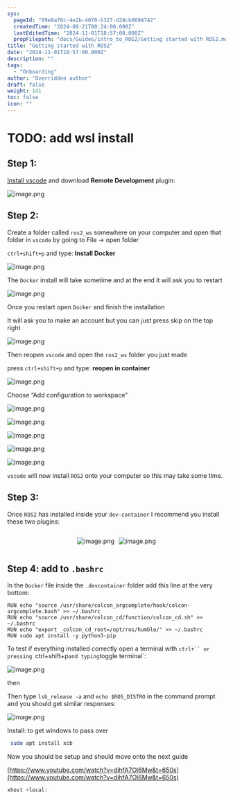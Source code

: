 ```yaml
---
sys:
  pageId: "89e0a78c-4e2b-4070-b327-d28cb0694742"
  createdTime: "2024-08-21T00:24:00.000Z"
  lastEditedTime: "2024-11-01T18:57:00.000Z"
  propFilepath: "docs/Guides/intro_to_ROS2/Getting started with ROS2.md"
title: "Getting started with ROS2"
date: "2024-11-01T18:57:00.000Z"
description: ""
tags:
  - "Onboarding"
author: "Overridden author"
draft: false
weight: 141
toc: false
icon: ""
---
```


# TODO: add wsl install

## Step 1:

[Install vscode](https://code.visualstudio.com/download) and download **Remote Development** plugin:

![image.png](https://prod-files-secure.s3.us-west-2.amazonaws.com/d518164a-d88e-44d1-a4ee-3adb3bd8bce0/efb52993-1881-4a40-b95e-6f020334f022/image.png?X-Amz-Algorithm=AWS4-HMAC-SHA256&X-Amz-Content-Sha256=UNSIGNED-PAYLOAD&X-Amz-Credential=ASIAZI2LB466WYDP2Y7N%2F20250428%2Fus-west-2%2Fs3%2Faws4_request&X-Amz-Date=20250428T140949Z&X-Amz-Expires=3600&X-Amz-Security-Token=IQoJb3JpZ2luX2VjEN7%2F%2F%2F%2F%2F%2F%2F%2F%2F%2FwEaCXVzLXdlc3QtMiJHMEUCIQC2yBQ1uC05rlfEqMmP5IG8DbbczgfQbphODTmtedOSLgIgEhYeA10vX0CYPiZFIRI6CTzRImj1gzVEV1VRA4WK8L4q%2FwMIdxAAGgw2Mzc0MjMxODM4MDUiDFQaMfgVeT%2BM%2FfYiYyrcA5YOhJqCbv3cE9bnYEpc%2BsfiM8OLL9JinFXv0hwZ%2BxkN0CTT1npPJiWOcDgV6bBmseb6DhJBWJh4NzwoNelcIJkmNbuQ2CcgTM57f8U0SGrkxNCc3CzUoaoIEkGinstyR6xs%2FRfb4YTiJxrEIUo3D4ILUucVBRbDsj%2Bm8sJjmB1DtlDMhQbde0Ex9lAcjAlFsFyA6OhURpOO6zTgJrHE%2BgiCpCNI6vBEfqanv60TUKpJF9lHvdcH2oFmSlgVZzy9daLNdvwpgUl6BEgqBaQsUI8kpIYwyBlt%2BkNbV5ztdkBKk1%2B15exUyyIlpa3tXh64LL9oBvAWM8My5np1WeRr5k3M6ruGG0zn6%2Bx2LwW4oxS4exOkhBp8Jivb0yfPrglzi9bPPa71%2B8ABoy9Di%2FoZbnrQyqRRfh%2FQpezfoOaY%2FzO6T58A%2BTeW19nNiA87pL1obauuo%2BUs0GD%2BTgAM6J43TkMazUr8Qwihmb5Y83cUQOFMvgSl%2F9OtJUV7Q7kHbpLCoMu52ltuQjHnB7Ln6MBt4XlzOvlwFxqb1%2FzeUN%2Bce7o44qrgIs4u2j3Vj9tAYix4igQlAKySPSvUlYle8p1mczy9iAj3X7zLBf68clGNLOmmYpbGzx4yWEbvZFQ9MPODvsAGOqUBQyndYAi2HnxL9wAIUQ5T%2B0LBWQnWZZEfTfJCDv9M3q06gsABOx%2FyjcpZchgPHp5SWaxZBXEmAgfo0sZaftTM8DPiJwRBN5ls8%2Be0%2BgMRtfVOL%2FjGyx0k%2BPEOBseZxEPzGWA34yXdhuEnvEzryFvuxFe0%2FsYljgVJbj5bEJ7AVWiIYvrOwiOdxBOvvXWmvNwB0Ko40se9FXWPRQ0U%2FreBrrBogSai&X-Amz-Signature=d1b456d281f9a1aca8beea14bc513a3e2644de6b3063cdfc4f5d568afb69127f&X-Amz-SignedHeaders=host&x-id=GetObject)

## Step 2:

Create a folder called `ros2_ws` somewhere on your computer and open that folder in `vscode` by going to File → open folder 

`ctrl+shift+p` and type: **Install Docker**

![image.png](https://prod-files-secure.s3.us-west-2.amazonaws.com/d518164a-d88e-44d1-a4ee-3adb3bd8bce0/2269dc0e-1cd5-47ff-bceb-c04ad9b2eab0/image.png?X-Amz-Algorithm=AWS4-HMAC-SHA256&X-Amz-Content-Sha256=UNSIGNED-PAYLOAD&X-Amz-Credential=ASIAZI2LB466WYDP2Y7N%2F20250428%2Fus-west-2%2Fs3%2Faws4_request&X-Amz-Date=20250428T140949Z&X-Amz-Expires=3600&X-Amz-Security-Token=IQoJb3JpZ2luX2VjEN7%2F%2F%2F%2F%2F%2F%2F%2F%2F%2FwEaCXVzLXdlc3QtMiJHMEUCIQC2yBQ1uC05rlfEqMmP5IG8DbbczgfQbphODTmtedOSLgIgEhYeA10vX0CYPiZFIRI6CTzRImj1gzVEV1VRA4WK8L4q%2FwMIdxAAGgw2Mzc0MjMxODM4MDUiDFQaMfgVeT%2BM%2FfYiYyrcA5YOhJqCbv3cE9bnYEpc%2BsfiM8OLL9JinFXv0hwZ%2BxkN0CTT1npPJiWOcDgV6bBmseb6DhJBWJh4NzwoNelcIJkmNbuQ2CcgTM57f8U0SGrkxNCc3CzUoaoIEkGinstyR6xs%2FRfb4YTiJxrEIUo3D4ILUucVBRbDsj%2Bm8sJjmB1DtlDMhQbde0Ex9lAcjAlFsFyA6OhURpOO6zTgJrHE%2BgiCpCNI6vBEfqanv60TUKpJF9lHvdcH2oFmSlgVZzy9daLNdvwpgUl6BEgqBaQsUI8kpIYwyBlt%2BkNbV5ztdkBKk1%2B15exUyyIlpa3tXh64LL9oBvAWM8My5np1WeRr5k3M6ruGG0zn6%2Bx2LwW4oxS4exOkhBp8Jivb0yfPrglzi9bPPa71%2B8ABoy9Di%2FoZbnrQyqRRfh%2FQpezfoOaY%2FzO6T58A%2BTeW19nNiA87pL1obauuo%2BUs0GD%2BTgAM6J43TkMazUr8Qwihmb5Y83cUQOFMvgSl%2F9OtJUV7Q7kHbpLCoMu52ltuQjHnB7Ln6MBt4XlzOvlwFxqb1%2FzeUN%2Bce7o44qrgIs4u2j3Vj9tAYix4igQlAKySPSvUlYle8p1mczy9iAj3X7zLBf68clGNLOmmYpbGzx4yWEbvZFQ9MPODvsAGOqUBQyndYAi2HnxL9wAIUQ5T%2B0LBWQnWZZEfTfJCDv9M3q06gsABOx%2FyjcpZchgPHp5SWaxZBXEmAgfo0sZaftTM8DPiJwRBN5ls8%2Be0%2BgMRtfVOL%2FjGyx0k%2BPEOBseZxEPzGWA34yXdhuEnvEzryFvuxFe0%2FsYljgVJbj5bEJ7AVWiIYvrOwiOdxBOvvXWmvNwB0Ko40se9FXWPRQ0U%2FreBrrBogSai&X-Amz-Signature=a56ac68f5309b4dab40bf6a4a9b1b2e0dc3b218cd99074d468abc5afe79d6e5b&X-Amz-SignedHeaders=host&x-id=GetObject)

The `Docker` install will take sometime and at the end it will ask you to restart

![image.png](https://prod-files-secure.s3.us-west-2.amazonaws.com/d518164a-d88e-44d1-a4ee-3adb3bd8bce0/ed233f78-be33-4b1f-b89c-9c346c0e961e/image.png?X-Amz-Algorithm=AWS4-HMAC-SHA256&X-Amz-Content-Sha256=UNSIGNED-PAYLOAD&X-Amz-Credential=ASIAZI2LB466WYDP2Y7N%2F20250428%2Fus-west-2%2Fs3%2Faws4_request&X-Amz-Date=20250428T140949Z&X-Amz-Expires=3600&X-Amz-Security-Token=IQoJb3JpZ2luX2VjEN7%2F%2F%2F%2F%2F%2F%2F%2F%2F%2FwEaCXVzLXdlc3QtMiJHMEUCIQC2yBQ1uC05rlfEqMmP5IG8DbbczgfQbphODTmtedOSLgIgEhYeA10vX0CYPiZFIRI6CTzRImj1gzVEV1VRA4WK8L4q%2FwMIdxAAGgw2Mzc0MjMxODM4MDUiDFQaMfgVeT%2BM%2FfYiYyrcA5YOhJqCbv3cE9bnYEpc%2BsfiM8OLL9JinFXv0hwZ%2BxkN0CTT1npPJiWOcDgV6bBmseb6DhJBWJh4NzwoNelcIJkmNbuQ2CcgTM57f8U0SGrkxNCc3CzUoaoIEkGinstyR6xs%2FRfb4YTiJxrEIUo3D4ILUucVBRbDsj%2Bm8sJjmB1DtlDMhQbde0Ex9lAcjAlFsFyA6OhURpOO6zTgJrHE%2BgiCpCNI6vBEfqanv60TUKpJF9lHvdcH2oFmSlgVZzy9daLNdvwpgUl6BEgqBaQsUI8kpIYwyBlt%2BkNbV5ztdkBKk1%2B15exUyyIlpa3tXh64LL9oBvAWM8My5np1WeRr5k3M6ruGG0zn6%2Bx2LwW4oxS4exOkhBp8Jivb0yfPrglzi9bPPa71%2B8ABoy9Di%2FoZbnrQyqRRfh%2FQpezfoOaY%2FzO6T58A%2BTeW19nNiA87pL1obauuo%2BUs0GD%2BTgAM6J43TkMazUr8Qwihmb5Y83cUQOFMvgSl%2F9OtJUV7Q7kHbpLCoMu52ltuQjHnB7Ln6MBt4XlzOvlwFxqb1%2FzeUN%2Bce7o44qrgIs4u2j3Vj9tAYix4igQlAKySPSvUlYle8p1mczy9iAj3X7zLBf68clGNLOmmYpbGzx4yWEbvZFQ9MPODvsAGOqUBQyndYAi2HnxL9wAIUQ5T%2B0LBWQnWZZEfTfJCDv9M3q06gsABOx%2FyjcpZchgPHp5SWaxZBXEmAgfo0sZaftTM8DPiJwRBN5ls8%2Be0%2BgMRtfVOL%2FjGyx0k%2BPEOBseZxEPzGWA34yXdhuEnvEzryFvuxFe0%2FsYljgVJbj5bEJ7AVWiIYvrOwiOdxBOvvXWmvNwB0Ko40se9FXWPRQ0U%2FreBrrBogSai&X-Amz-Signature=0f78c0374c3484122ac5c04d2cf0f9143c791c86a45c7ea1c98a4954d0420cba&X-Amz-SignedHeaders=host&x-id=GetObject)

Once you restart open `Docker` and finish the installation

It will ask you to make an account but you can just press skip on the top right

![image.png](https://prod-files-secure.s3.us-west-2.amazonaws.com/d518164a-d88e-44d1-a4ee-3adb3bd8bce0/21010ad9-1659-4fd9-9f59-9932a09b2a3d/image.png?X-Amz-Algorithm=AWS4-HMAC-SHA256&X-Amz-Content-Sha256=UNSIGNED-PAYLOAD&X-Amz-Credential=ASIAZI2LB466WYDP2Y7N%2F20250428%2Fus-west-2%2Fs3%2Faws4_request&X-Amz-Date=20250428T140949Z&X-Amz-Expires=3600&X-Amz-Security-Token=IQoJb3JpZ2luX2VjEN7%2F%2F%2F%2F%2F%2F%2F%2F%2F%2FwEaCXVzLXdlc3QtMiJHMEUCIQC2yBQ1uC05rlfEqMmP5IG8DbbczgfQbphODTmtedOSLgIgEhYeA10vX0CYPiZFIRI6CTzRImj1gzVEV1VRA4WK8L4q%2FwMIdxAAGgw2Mzc0MjMxODM4MDUiDFQaMfgVeT%2BM%2FfYiYyrcA5YOhJqCbv3cE9bnYEpc%2BsfiM8OLL9JinFXv0hwZ%2BxkN0CTT1npPJiWOcDgV6bBmseb6DhJBWJh4NzwoNelcIJkmNbuQ2CcgTM57f8U0SGrkxNCc3CzUoaoIEkGinstyR6xs%2FRfb4YTiJxrEIUo3D4ILUucVBRbDsj%2Bm8sJjmB1DtlDMhQbde0Ex9lAcjAlFsFyA6OhURpOO6zTgJrHE%2BgiCpCNI6vBEfqanv60TUKpJF9lHvdcH2oFmSlgVZzy9daLNdvwpgUl6BEgqBaQsUI8kpIYwyBlt%2BkNbV5ztdkBKk1%2B15exUyyIlpa3tXh64LL9oBvAWM8My5np1WeRr5k3M6ruGG0zn6%2Bx2LwW4oxS4exOkhBp8Jivb0yfPrglzi9bPPa71%2B8ABoy9Di%2FoZbnrQyqRRfh%2FQpezfoOaY%2FzO6T58A%2BTeW19nNiA87pL1obauuo%2BUs0GD%2BTgAM6J43TkMazUr8Qwihmb5Y83cUQOFMvgSl%2F9OtJUV7Q7kHbpLCoMu52ltuQjHnB7Ln6MBt4XlzOvlwFxqb1%2FzeUN%2Bce7o44qrgIs4u2j3Vj9tAYix4igQlAKySPSvUlYle8p1mczy9iAj3X7zLBf68clGNLOmmYpbGzx4yWEbvZFQ9MPODvsAGOqUBQyndYAi2HnxL9wAIUQ5T%2B0LBWQnWZZEfTfJCDv9M3q06gsABOx%2FyjcpZchgPHp5SWaxZBXEmAgfo0sZaftTM8DPiJwRBN5ls8%2Be0%2BgMRtfVOL%2FjGyx0k%2BPEOBseZxEPzGWA34yXdhuEnvEzryFvuxFe0%2FsYljgVJbj5bEJ7AVWiIYvrOwiOdxBOvvXWmvNwB0Ko40se9FXWPRQ0U%2FreBrrBogSai&X-Amz-Signature=869a36f24e30dd09fe244c048e23d18cc2cc97678fdf6bf72dfaaed0457b002b&X-Amz-SignedHeaders=host&x-id=GetObject)

Then reopen `vscode` and open the `ros2_ws` folder you just made

press `ctrl+shift+p` and type: **reopen in container**

![image.png](https://prod-files-secure.s3.us-west-2.amazonaws.com/d518164a-d88e-44d1-a4ee-3adb3bd8bce0/4e93b8c2-41ad-488c-8095-c74205196118/image.png?X-Amz-Algorithm=AWS4-HMAC-SHA256&X-Amz-Content-Sha256=UNSIGNED-PAYLOAD&X-Amz-Credential=ASIAZI2LB466WYDP2Y7N%2F20250428%2Fus-west-2%2Fs3%2Faws4_request&X-Amz-Date=20250428T140949Z&X-Amz-Expires=3600&X-Amz-Security-Token=IQoJb3JpZ2luX2VjEN7%2F%2F%2F%2F%2F%2F%2F%2F%2F%2FwEaCXVzLXdlc3QtMiJHMEUCIQC2yBQ1uC05rlfEqMmP5IG8DbbczgfQbphODTmtedOSLgIgEhYeA10vX0CYPiZFIRI6CTzRImj1gzVEV1VRA4WK8L4q%2FwMIdxAAGgw2Mzc0MjMxODM4MDUiDFQaMfgVeT%2BM%2FfYiYyrcA5YOhJqCbv3cE9bnYEpc%2BsfiM8OLL9JinFXv0hwZ%2BxkN0CTT1npPJiWOcDgV6bBmseb6DhJBWJh4NzwoNelcIJkmNbuQ2CcgTM57f8U0SGrkxNCc3CzUoaoIEkGinstyR6xs%2FRfb4YTiJxrEIUo3D4ILUucVBRbDsj%2Bm8sJjmB1DtlDMhQbde0Ex9lAcjAlFsFyA6OhURpOO6zTgJrHE%2BgiCpCNI6vBEfqanv60TUKpJF9lHvdcH2oFmSlgVZzy9daLNdvwpgUl6BEgqBaQsUI8kpIYwyBlt%2BkNbV5ztdkBKk1%2B15exUyyIlpa3tXh64LL9oBvAWM8My5np1WeRr5k3M6ruGG0zn6%2Bx2LwW4oxS4exOkhBp8Jivb0yfPrglzi9bPPa71%2B8ABoy9Di%2FoZbnrQyqRRfh%2FQpezfoOaY%2FzO6T58A%2BTeW19nNiA87pL1obauuo%2BUs0GD%2BTgAM6J43TkMazUr8Qwihmb5Y83cUQOFMvgSl%2F9OtJUV7Q7kHbpLCoMu52ltuQjHnB7Ln6MBt4XlzOvlwFxqb1%2FzeUN%2Bce7o44qrgIs4u2j3Vj9tAYix4igQlAKySPSvUlYle8p1mczy9iAj3X7zLBf68clGNLOmmYpbGzx4yWEbvZFQ9MPODvsAGOqUBQyndYAi2HnxL9wAIUQ5T%2B0LBWQnWZZEfTfJCDv9M3q06gsABOx%2FyjcpZchgPHp5SWaxZBXEmAgfo0sZaftTM8DPiJwRBN5ls8%2Be0%2BgMRtfVOL%2FjGyx0k%2BPEOBseZxEPzGWA34yXdhuEnvEzryFvuxFe0%2FsYljgVJbj5bEJ7AVWiIYvrOwiOdxBOvvXWmvNwB0Ko40se9FXWPRQ0U%2FreBrrBogSai&X-Amz-Signature=e249c97827bcc22a0719625262d61d325ef3372e479d79b6e3e7de4a129ae2e0&X-Amz-SignedHeaders=host&x-id=GetObject)

Choose “Add configuration to workspace”

![image.png](https://prod-files-secure.s3.us-west-2.amazonaws.com/d518164a-d88e-44d1-a4ee-3adb3bd8bce0/9560b282-5060-4989-ba37-97e7b2c22476/image.png?X-Amz-Algorithm=AWS4-HMAC-SHA256&X-Amz-Content-Sha256=UNSIGNED-PAYLOAD&X-Amz-Credential=ASIAZI2LB466WYDP2Y7N%2F20250428%2Fus-west-2%2Fs3%2Faws4_request&X-Amz-Date=20250428T140949Z&X-Amz-Expires=3600&X-Amz-Security-Token=IQoJb3JpZ2luX2VjEN7%2F%2F%2F%2F%2F%2F%2F%2F%2F%2FwEaCXVzLXdlc3QtMiJHMEUCIQC2yBQ1uC05rlfEqMmP5IG8DbbczgfQbphODTmtedOSLgIgEhYeA10vX0CYPiZFIRI6CTzRImj1gzVEV1VRA4WK8L4q%2FwMIdxAAGgw2Mzc0MjMxODM4MDUiDFQaMfgVeT%2BM%2FfYiYyrcA5YOhJqCbv3cE9bnYEpc%2BsfiM8OLL9JinFXv0hwZ%2BxkN0CTT1npPJiWOcDgV6bBmseb6DhJBWJh4NzwoNelcIJkmNbuQ2CcgTM57f8U0SGrkxNCc3CzUoaoIEkGinstyR6xs%2FRfb4YTiJxrEIUo3D4ILUucVBRbDsj%2Bm8sJjmB1DtlDMhQbde0Ex9lAcjAlFsFyA6OhURpOO6zTgJrHE%2BgiCpCNI6vBEfqanv60TUKpJF9lHvdcH2oFmSlgVZzy9daLNdvwpgUl6BEgqBaQsUI8kpIYwyBlt%2BkNbV5ztdkBKk1%2B15exUyyIlpa3tXh64LL9oBvAWM8My5np1WeRr5k3M6ruGG0zn6%2Bx2LwW4oxS4exOkhBp8Jivb0yfPrglzi9bPPa71%2B8ABoy9Di%2FoZbnrQyqRRfh%2FQpezfoOaY%2FzO6T58A%2BTeW19nNiA87pL1obauuo%2BUs0GD%2BTgAM6J43TkMazUr8Qwihmb5Y83cUQOFMvgSl%2F9OtJUV7Q7kHbpLCoMu52ltuQjHnB7Ln6MBt4XlzOvlwFxqb1%2FzeUN%2Bce7o44qrgIs4u2j3Vj9tAYix4igQlAKySPSvUlYle8p1mczy9iAj3X7zLBf68clGNLOmmYpbGzx4yWEbvZFQ9MPODvsAGOqUBQyndYAi2HnxL9wAIUQ5T%2B0LBWQnWZZEfTfJCDv9M3q06gsABOx%2FyjcpZchgPHp5SWaxZBXEmAgfo0sZaftTM8DPiJwRBN5ls8%2Be0%2BgMRtfVOL%2FjGyx0k%2BPEOBseZxEPzGWA34yXdhuEnvEzryFvuxFe0%2FsYljgVJbj5bEJ7AVWiIYvrOwiOdxBOvvXWmvNwB0Ko40se9FXWPRQ0U%2FreBrrBogSai&X-Amz-Signature=2edc8f20346ca6a9781a6da8255a61285086c5cc19651d5ca60650e8f7f036fb&X-Amz-SignedHeaders=host&x-id=GetObject)

![image.png](https://prod-files-secure.s3.us-west-2.amazonaws.com/d518164a-d88e-44d1-a4ee-3adb3bd8bce0/2ee63f81-886b-48e8-a553-dc6e5eac99e4/image.png?X-Amz-Algorithm=AWS4-HMAC-SHA256&X-Amz-Content-Sha256=UNSIGNED-PAYLOAD&X-Amz-Credential=ASIAZI2LB466WYDP2Y7N%2F20250428%2Fus-west-2%2Fs3%2Faws4_request&X-Amz-Date=20250428T140949Z&X-Amz-Expires=3600&X-Amz-Security-Token=IQoJb3JpZ2luX2VjEN7%2F%2F%2F%2F%2F%2F%2F%2F%2F%2FwEaCXVzLXdlc3QtMiJHMEUCIQC2yBQ1uC05rlfEqMmP5IG8DbbczgfQbphODTmtedOSLgIgEhYeA10vX0CYPiZFIRI6CTzRImj1gzVEV1VRA4WK8L4q%2FwMIdxAAGgw2Mzc0MjMxODM4MDUiDFQaMfgVeT%2BM%2FfYiYyrcA5YOhJqCbv3cE9bnYEpc%2BsfiM8OLL9JinFXv0hwZ%2BxkN0CTT1npPJiWOcDgV6bBmseb6DhJBWJh4NzwoNelcIJkmNbuQ2CcgTM57f8U0SGrkxNCc3CzUoaoIEkGinstyR6xs%2FRfb4YTiJxrEIUo3D4ILUucVBRbDsj%2Bm8sJjmB1DtlDMhQbde0Ex9lAcjAlFsFyA6OhURpOO6zTgJrHE%2BgiCpCNI6vBEfqanv60TUKpJF9lHvdcH2oFmSlgVZzy9daLNdvwpgUl6BEgqBaQsUI8kpIYwyBlt%2BkNbV5ztdkBKk1%2B15exUyyIlpa3tXh64LL9oBvAWM8My5np1WeRr5k3M6ruGG0zn6%2Bx2LwW4oxS4exOkhBp8Jivb0yfPrglzi9bPPa71%2B8ABoy9Di%2FoZbnrQyqRRfh%2FQpezfoOaY%2FzO6T58A%2BTeW19nNiA87pL1obauuo%2BUs0GD%2BTgAM6J43TkMazUr8Qwihmb5Y83cUQOFMvgSl%2F9OtJUV7Q7kHbpLCoMu52ltuQjHnB7Ln6MBt4XlzOvlwFxqb1%2FzeUN%2Bce7o44qrgIs4u2j3Vj9tAYix4igQlAKySPSvUlYle8p1mczy9iAj3X7zLBf68clGNLOmmYpbGzx4yWEbvZFQ9MPODvsAGOqUBQyndYAi2HnxL9wAIUQ5T%2B0LBWQnWZZEfTfJCDv9M3q06gsABOx%2FyjcpZchgPHp5SWaxZBXEmAgfo0sZaftTM8DPiJwRBN5ls8%2Be0%2BgMRtfVOL%2FjGyx0k%2BPEOBseZxEPzGWA34yXdhuEnvEzryFvuxFe0%2FsYljgVJbj5bEJ7AVWiIYvrOwiOdxBOvvXWmvNwB0Ko40se9FXWPRQ0U%2FreBrrBogSai&X-Amz-Signature=79f2791b94054fffc792e315e6e856422fc59d3604b3785b098b6fb35620b827&X-Amz-SignedHeaders=host&x-id=GetObject)

![image.png](https://prod-files-secure.s3.us-west-2.amazonaws.com/d518164a-d88e-44d1-a4ee-3adb3bd8bce0/ae1580b2-b048-407e-aed9-b584224a7a04/image.png?X-Amz-Algorithm=AWS4-HMAC-SHA256&X-Amz-Content-Sha256=UNSIGNED-PAYLOAD&X-Amz-Credential=ASIAZI2LB466WYDP2Y7N%2F20250428%2Fus-west-2%2Fs3%2Faws4_request&X-Amz-Date=20250428T140949Z&X-Amz-Expires=3600&X-Amz-Security-Token=IQoJb3JpZ2luX2VjEN7%2F%2F%2F%2F%2F%2F%2F%2F%2F%2FwEaCXVzLXdlc3QtMiJHMEUCIQC2yBQ1uC05rlfEqMmP5IG8DbbczgfQbphODTmtedOSLgIgEhYeA10vX0CYPiZFIRI6CTzRImj1gzVEV1VRA4WK8L4q%2FwMIdxAAGgw2Mzc0MjMxODM4MDUiDFQaMfgVeT%2BM%2FfYiYyrcA5YOhJqCbv3cE9bnYEpc%2BsfiM8OLL9JinFXv0hwZ%2BxkN0CTT1npPJiWOcDgV6bBmseb6DhJBWJh4NzwoNelcIJkmNbuQ2CcgTM57f8U0SGrkxNCc3CzUoaoIEkGinstyR6xs%2FRfb4YTiJxrEIUo3D4ILUucVBRbDsj%2Bm8sJjmB1DtlDMhQbde0Ex9lAcjAlFsFyA6OhURpOO6zTgJrHE%2BgiCpCNI6vBEfqanv60TUKpJF9lHvdcH2oFmSlgVZzy9daLNdvwpgUl6BEgqBaQsUI8kpIYwyBlt%2BkNbV5ztdkBKk1%2B15exUyyIlpa3tXh64LL9oBvAWM8My5np1WeRr5k3M6ruGG0zn6%2Bx2LwW4oxS4exOkhBp8Jivb0yfPrglzi9bPPa71%2B8ABoy9Di%2FoZbnrQyqRRfh%2FQpezfoOaY%2FzO6T58A%2BTeW19nNiA87pL1obauuo%2BUs0GD%2BTgAM6J43TkMazUr8Qwihmb5Y83cUQOFMvgSl%2F9OtJUV7Q7kHbpLCoMu52ltuQjHnB7Ln6MBt4XlzOvlwFxqb1%2FzeUN%2Bce7o44qrgIs4u2j3Vj9tAYix4igQlAKySPSvUlYle8p1mczy9iAj3X7zLBf68clGNLOmmYpbGzx4yWEbvZFQ9MPODvsAGOqUBQyndYAi2HnxL9wAIUQ5T%2B0LBWQnWZZEfTfJCDv9M3q06gsABOx%2FyjcpZchgPHp5SWaxZBXEmAgfo0sZaftTM8DPiJwRBN5ls8%2Be0%2BgMRtfVOL%2FjGyx0k%2BPEOBseZxEPzGWA34yXdhuEnvEzryFvuxFe0%2FsYljgVJbj5bEJ7AVWiIYvrOwiOdxBOvvXWmvNwB0Ko40se9FXWPRQ0U%2FreBrrBogSai&X-Amz-Signature=9be1be63c5b51951deb5de188f7d36dde9918a9fee658160810bf28f5b90d35c&X-Amz-SignedHeaders=host&x-id=GetObject)

![image.png](https://prod-files-secure.s3.us-west-2.amazonaws.com/d518164a-d88e-44d1-a4ee-3adb3bd8bce0/53255b28-f75e-430f-b9e3-c0ac8577e42b/image.png?X-Amz-Algorithm=AWS4-HMAC-SHA256&X-Amz-Content-Sha256=UNSIGNED-PAYLOAD&X-Amz-Credential=ASIAZI2LB466WYDP2Y7N%2F20250428%2Fus-west-2%2Fs3%2Faws4_request&X-Amz-Date=20250428T140949Z&X-Amz-Expires=3600&X-Amz-Security-Token=IQoJb3JpZ2luX2VjEN7%2F%2F%2F%2F%2F%2F%2F%2F%2F%2FwEaCXVzLXdlc3QtMiJHMEUCIQC2yBQ1uC05rlfEqMmP5IG8DbbczgfQbphODTmtedOSLgIgEhYeA10vX0CYPiZFIRI6CTzRImj1gzVEV1VRA4WK8L4q%2FwMIdxAAGgw2Mzc0MjMxODM4MDUiDFQaMfgVeT%2BM%2FfYiYyrcA5YOhJqCbv3cE9bnYEpc%2BsfiM8OLL9JinFXv0hwZ%2BxkN0CTT1npPJiWOcDgV6bBmseb6DhJBWJh4NzwoNelcIJkmNbuQ2CcgTM57f8U0SGrkxNCc3CzUoaoIEkGinstyR6xs%2FRfb4YTiJxrEIUo3D4ILUucVBRbDsj%2Bm8sJjmB1DtlDMhQbde0Ex9lAcjAlFsFyA6OhURpOO6zTgJrHE%2BgiCpCNI6vBEfqanv60TUKpJF9lHvdcH2oFmSlgVZzy9daLNdvwpgUl6BEgqBaQsUI8kpIYwyBlt%2BkNbV5ztdkBKk1%2B15exUyyIlpa3tXh64LL9oBvAWM8My5np1WeRr5k3M6ruGG0zn6%2Bx2LwW4oxS4exOkhBp8Jivb0yfPrglzi9bPPa71%2B8ABoy9Di%2FoZbnrQyqRRfh%2FQpezfoOaY%2FzO6T58A%2BTeW19nNiA87pL1obauuo%2BUs0GD%2BTgAM6J43TkMazUr8Qwihmb5Y83cUQOFMvgSl%2F9OtJUV7Q7kHbpLCoMu52ltuQjHnB7Ln6MBt4XlzOvlwFxqb1%2FzeUN%2Bce7o44qrgIs4u2j3Vj9tAYix4igQlAKySPSvUlYle8p1mczy9iAj3X7zLBf68clGNLOmmYpbGzx4yWEbvZFQ9MPODvsAGOqUBQyndYAi2HnxL9wAIUQ5T%2B0LBWQnWZZEfTfJCDv9M3q06gsABOx%2FyjcpZchgPHp5SWaxZBXEmAgfo0sZaftTM8DPiJwRBN5ls8%2Be0%2BgMRtfVOL%2FjGyx0k%2BPEOBseZxEPzGWA34yXdhuEnvEzryFvuxFe0%2FsYljgVJbj5bEJ7AVWiIYvrOwiOdxBOvvXWmvNwB0Ko40se9FXWPRQ0U%2FreBrrBogSai&X-Amz-Signature=e462e603ae0e40f345d5bca9fe46ee7992abb2e80da32aaa1bca64d6a4322ed1&X-Amz-SignedHeaders=host&x-id=GetObject)

![image.png](https://prod-files-secure.s3.us-west-2.amazonaws.com/d518164a-d88e-44d1-a4ee-3adb3bd8bce0/7c562767-5af9-4ffb-97d1-327bcdf4ee00/image.png?X-Amz-Algorithm=AWS4-HMAC-SHA256&X-Amz-Content-Sha256=UNSIGNED-PAYLOAD&X-Amz-Credential=ASIAZI2LB466WYDP2Y7N%2F20250428%2Fus-west-2%2Fs3%2Faws4_request&X-Amz-Date=20250428T140949Z&X-Amz-Expires=3600&X-Amz-Security-Token=IQoJb3JpZ2luX2VjEN7%2F%2F%2F%2F%2F%2F%2F%2F%2F%2FwEaCXVzLXdlc3QtMiJHMEUCIQC2yBQ1uC05rlfEqMmP5IG8DbbczgfQbphODTmtedOSLgIgEhYeA10vX0CYPiZFIRI6CTzRImj1gzVEV1VRA4WK8L4q%2FwMIdxAAGgw2Mzc0MjMxODM4MDUiDFQaMfgVeT%2BM%2FfYiYyrcA5YOhJqCbv3cE9bnYEpc%2BsfiM8OLL9JinFXv0hwZ%2BxkN0CTT1npPJiWOcDgV6bBmseb6DhJBWJh4NzwoNelcIJkmNbuQ2CcgTM57f8U0SGrkxNCc3CzUoaoIEkGinstyR6xs%2FRfb4YTiJxrEIUo3D4ILUucVBRbDsj%2Bm8sJjmB1DtlDMhQbde0Ex9lAcjAlFsFyA6OhURpOO6zTgJrHE%2BgiCpCNI6vBEfqanv60TUKpJF9lHvdcH2oFmSlgVZzy9daLNdvwpgUl6BEgqBaQsUI8kpIYwyBlt%2BkNbV5ztdkBKk1%2B15exUyyIlpa3tXh64LL9oBvAWM8My5np1WeRr5k3M6ruGG0zn6%2Bx2LwW4oxS4exOkhBp8Jivb0yfPrglzi9bPPa71%2B8ABoy9Di%2FoZbnrQyqRRfh%2FQpezfoOaY%2FzO6T58A%2BTeW19nNiA87pL1obauuo%2BUs0GD%2BTgAM6J43TkMazUr8Qwihmb5Y83cUQOFMvgSl%2F9OtJUV7Q7kHbpLCoMu52ltuQjHnB7Ln6MBt4XlzOvlwFxqb1%2FzeUN%2Bce7o44qrgIs4u2j3Vj9tAYix4igQlAKySPSvUlYle8p1mczy9iAj3X7zLBf68clGNLOmmYpbGzx4yWEbvZFQ9MPODvsAGOqUBQyndYAi2HnxL9wAIUQ5T%2B0LBWQnWZZEfTfJCDv9M3q06gsABOx%2FyjcpZchgPHp5SWaxZBXEmAgfo0sZaftTM8DPiJwRBN5ls8%2Be0%2BgMRtfVOL%2FjGyx0k%2BPEOBseZxEPzGWA34yXdhuEnvEzryFvuxFe0%2FsYljgVJbj5bEJ7AVWiIYvrOwiOdxBOvvXWmvNwB0Ko40se9FXWPRQ0U%2FreBrrBogSai&X-Amz-Signature=673edba7422346f6554f60699f9a5df2d9ad146cbda976e5ea0e8febabbcc6a6&X-Amz-SignedHeaders=host&x-id=GetObject)

`vscode` will now install `ROS2` onto your computer so this may take some time.

## Step 3:

Once `ROS2` has installed inside your `dev-container` I recommend you install these two plugins:

<div style="display: flex;flex-direction: row; column-gap:10px; max-width: 630px;justify-content: center;">
<div>

![image.png](https://prod-files-secure.s3.us-west-2.amazonaws.com/d518164a-d88e-44d1-a4ee-3adb3bd8bce0/3fc3d550-5a54-4ba1-ba6b-faa01cdb7369/image.png?X-Amz-Algorithm=AWS4-HMAC-SHA256&X-Amz-Content-Sha256=UNSIGNED-PAYLOAD&X-Amz-Credential=ASIAZI2LB4665BGRID57%2F20250428%2Fus-west-2%2Fs3%2Faws4_request&X-Amz-Date=20250428T140953Z&X-Amz-Expires=3600&X-Amz-Security-Token=IQoJb3JpZ2luX2VjEN7%2F%2F%2F%2F%2F%2F%2F%2F%2F%2FwEaCXVzLXdlc3QtMiJHMEUCIBD%2FagLcbPt1HKzVY8%2B3F5w2YwmJALED54xMyYWMk4xwAiEAnTvmdYG4KGcJRmHdOxzq%2BsqDlzMdwdMSuciNqvpY06Eq%2FwMIdhAAGgw2Mzc0MjMxODM4MDUiDK1phVxZI%2FKeqrnfyircA%2BXbbpunyWuWonLrLgqCvvsXJRaz9dEBhxk7INy7lcwUDGznixfcP%2FGHh53cnqD5dOFzdZs0Y0RtfmSQxOFzcotL8PYuWzNYtRVJO5KK1%2B4%2FtDM783Z0wYJ4Kg7JdE03IbMwWzVgBCEmXN%2F7E3ewBvaonab0dU6RnQWAavReLZyLmrRkW9I1h1QO%2FU4crVJ6tml2faxZo53CzdL31UEGY4I0X08iX7JcZuPJr00cEm9qfoGPqVUV7KY4iGxGJV%2BNAXcs%2Fj1ANBtNkjdQDIkuk1oBqrQS6WsxQ3YZyQLmCW8tKC1PNP7NIus9ZyjqsXkcgyvJglLjhYG7blO0jE%2Bi7b8QZx3DxGkHXJ9IOmvOBlwMiRD8yeJ0m7VVtfw2ULW8wws%2F1AmtT4y6crNStjpxQCReWQKin1S2ai94frVHmx3BfvKRSa8LHvx8DEHRHF%2F3ussf2iZguKEJGN%2FQ0tOn%2B89QBuPui6HSDR7d1pvADtmBZEHjcrvWenG0hlZEkNL4cqmWy5ZKf%2Boa5llZEq9WQPo6PB1gBhFqybKKC5E56qFLKU%2FQtK6zCr2unLuqb%2BuGpAuwr7F7x2x%2B3C736W91WJX0v0Rx58ChPi8pmJCcwrYYgNA%2FV%2F1IJKrf2ncCMO%2BDvsAGOqUBJnHfTfwaph2vkduDq%2F9V2NNnPlX%2BB0LKSzOVZ%2F5fPvvxGV2%2FoM9mVXWeFLz71x9pmhO%2BWuODF0%2BHg8SH3BMK17sgYCTVlTdQZrSgrb%2BISJzo3as6pguUgECZ8WgLyBNt6pVgglabjtoUgvfIX8emyQ3CMyeaTBpUKy0moYXsf1VhRSB3A%2FHDnVfiQx65IBFsoKvdxf3hsdmIcMFjxJJzoWRlPJOA&X-Amz-Signature=b59a6441f3770ec9e785b5d1868cf37fdf8d7c3bed961e50999183199b4084bd&X-Amz-SignedHeaders=host&x-id=GetObject)

</div>
<div>

![image.png](https://prod-files-secure.s3.us-west-2.amazonaws.com/d518164a-d88e-44d1-a4ee-3adb3bd8bce0/d994cc66-13c2-4093-a5a3-f84cf4601a82/image.png?X-Amz-Algorithm=AWS4-HMAC-SHA256&X-Amz-Content-Sha256=UNSIGNED-PAYLOAD&X-Amz-Credential=ASIAZI2LB4666EB2EVKC%2F20250428%2Fus-west-2%2Fs3%2Faws4_request&X-Amz-Date=20250428T140953Z&X-Amz-Expires=3600&X-Amz-Security-Token=IQoJb3JpZ2luX2VjEN7%2F%2F%2F%2F%2F%2F%2F%2F%2F%2FwEaCXVzLXdlc3QtMiJIMEYCIQCHmJ45xURjQwJO8Ir5n%2Ftsx2RWGHV3wPHes%2FtyVk%2FrvgIhAN7KvU0Mg4AXw6oBCPtXy6UcW%2FyyshYSyIylvy4qFi5%2FKv8DCHYQABoMNjM3NDIzMTgzODA1Igw%2BPddBnM7ntg18Bskq3AM58FKN7cwowBSf4CjNnxAIbhGSjQBBbgmorxO4xtK7Bk7ILD7KlL7ULPholH1D6U7JOouW3%2FGoMnO5mBQFClIBml6%2BEqgvxorhtwmgffDvdEKdypoQLDjqxy8b9deJs3t03t1tb3bdq8nSJBT3Ggt5Z7FFTt3%2FTA0ES29lkFBN7gHkPU6SnMXT82wJ999biLxib7HMp0jIsqNOGWCAjKTawZ0UEsYFdmJg5lJBXjkFSMeR69K2XQg6wgCrmtsjvYCSOfMM0r0Uh%2FYNDndH4whA66xuIHKl%2FvPPrcB4J5v05wQ39qSM1f6FRKT293LpAv25mH1qWxvt2Q%2FD6oPCmF4jcIwNRpGehHh7Am8MPvxVd4xR5k%2FC3acNAxR1AU%2FAhdm9ji3YhgJmLb9KIsBbUt5Atlar%2FmxeiPcMz6JKHmPqoyksiT7ugUR%2BuJQg5CnYeOkX%2BmyI8jSAexkjGIpRokVRyQSmNCMSfzirUZwxUK54fPFwi9n144yhIO%2BCyPAyytRV196rtgXHzTLEkfM4ACpwje5Z7uBEVyHAQNoa039x%2FClOG7HNO8v82uALnnzdjirFodZOeNDmU5lw48qnML31NJNAuqGFcYlzlrpIakszUIHM%2BtaL0W%2FvJboU%2FDDmg77ABjqkAUWJK58fWmBwsRgNAX1iQA8RV0sr764inuCBBO%2B2xaaetqAvykiobLu1l3S5Xe1fTceFPxHInC5dnHUGYpoFscEHg%2FQu2C8%2B7NOfFRk34jDb7VpaPQGhCjUEA9MEPV7nM3cSEUgAOjHT03cf0Taw4g2UvuU0%2FHKMNi1hB6bcAVgK0JkwuRzipfmgRdOlxGbkV5%2FApw53twFG8jxzIMtTUfw4Z53R&X-Amz-Signature=2dfac60c48d7e3bd15e3d7b796305a008df3b908528f06dad0ea88828cbc407a&X-Amz-SignedHeaders=host&x-id=GetObject)

</div>
</div>

## Step 4: add to `.bashrc`

In the `Docker` file inside the `.devcontainer` folder add this line at the very bottom: 

```docker
RUN echo "source /usr/share/colcon_argcomplete/hook/colcon-argcomplete.bash" >> ~/.bashrc
RUN echo "source /usr/share/colcon_cd/function/colcon_cd.sh" >> ~/.bashrc
RUN echo "export _colcon_cd_root=/opt/ros/humble/" >> ~/.bashrc
RUN sudo apt install -y python3-pip 
```

To test if everything installed correctly open a terminal with `ctrl+`` or pressing `ctrl+shift+p` and typing `toggle terminal`:

![image.png](https://prod-files-secure.s3.us-west-2.amazonaws.com/d518164a-d88e-44d1-a4ee-3adb3bd8bce0/6a4943d8-b04e-4c02-9a58-775f3384d1a5/image.png?X-Amz-Algorithm=AWS4-HMAC-SHA256&X-Amz-Content-Sha256=UNSIGNED-PAYLOAD&X-Amz-Credential=ASIAZI2LB466WYDP2Y7N%2F20250428%2Fus-west-2%2Fs3%2Faws4_request&X-Amz-Date=20250428T140949Z&X-Amz-Expires=3600&X-Amz-Security-Token=IQoJb3JpZ2luX2VjEN7%2F%2F%2F%2F%2F%2F%2F%2F%2F%2FwEaCXVzLXdlc3QtMiJHMEUCIQC2yBQ1uC05rlfEqMmP5IG8DbbczgfQbphODTmtedOSLgIgEhYeA10vX0CYPiZFIRI6CTzRImj1gzVEV1VRA4WK8L4q%2FwMIdxAAGgw2Mzc0MjMxODM4MDUiDFQaMfgVeT%2BM%2FfYiYyrcA5YOhJqCbv3cE9bnYEpc%2BsfiM8OLL9JinFXv0hwZ%2BxkN0CTT1npPJiWOcDgV6bBmseb6DhJBWJh4NzwoNelcIJkmNbuQ2CcgTM57f8U0SGrkxNCc3CzUoaoIEkGinstyR6xs%2FRfb4YTiJxrEIUo3D4ILUucVBRbDsj%2Bm8sJjmB1DtlDMhQbde0Ex9lAcjAlFsFyA6OhURpOO6zTgJrHE%2BgiCpCNI6vBEfqanv60TUKpJF9lHvdcH2oFmSlgVZzy9daLNdvwpgUl6BEgqBaQsUI8kpIYwyBlt%2BkNbV5ztdkBKk1%2B15exUyyIlpa3tXh64LL9oBvAWM8My5np1WeRr5k3M6ruGG0zn6%2Bx2LwW4oxS4exOkhBp8Jivb0yfPrglzi9bPPa71%2B8ABoy9Di%2FoZbnrQyqRRfh%2FQpezfoOaY%2FzO6T58A%2BTeW19nNiA87pL1obauuo%2BUs0GD%2BTgAM6J43TkMazUr8Qwihmb5Y83cUQOFMvgSl%2F9OtJUV7Q7kHbpLCoMu52ltuQjHnB7Ln6MBt4XlzOvlwFxqb1%2FzeUN%2Bce7o44qrgIs4u2j3Vj9tAYix4igQlAKySPSvUlYle8p1mczy9iAj3X7zLBf68clGNLOmmYpbGzx4yWEbvZFQ9MPODvsAGOqUBQyndYAi2HnxL9wAIUQ5T%2B0LBWQnWZZEfTfJCDv9M3q06gsABOx%2FyjcpZchgPHp5SWaxZBXEmAgfo0sZaftTM8DPiJwRBN5ls8%2Be0%2BgMRtfVOL%2FjGyx0k%2BPEOBseZxEPzGWA34yXdhuEnvEzryFvuxFe0%2FsYljgVJbj5bEJ7AVWiIYvrOwiOdxBOvvXWmvNwB0Ko40se9FXWPRQ0U%2FreBrrBogSai&X-Amz-Signature=65b7a98d86d04325a0dc279cd326d73bd26caaf41af8497d7e80119deafb056a&X-Amz-SignedHeaders=host&x-id=GetObject)

then 

Then type `lsb_release -a` and `echo $ROS_DISTRO` in the command prompt and you should get similar responses:

![image.png](https://prod-files-secure.s3.us-west-2.amazonaws.com/d518164a-d88e-44d1-a4ee-3adb3bd8bce0/3e635dec-a805-4e85-8b9e-d000e5b71a4e/image.png?X-Amz-Algorithm=AWS4-HMAC-SHA256&X-Amz-Content-Sha256=UNSIGNED-PAYLOAD&X-Amz-Credential=ASIAZI2LB466WYDP2Y7N%2F20250428%2Fus-west-2%2Fs3%2Faws4_request&X-Amz-Date=20250428T140949Z&X-Amz-Expires=3600&X-Amz-Security-Token=IQoJb3JpZ2luX2VjEN7%2F%2F%2F%2F%2F%2F%2F%2F%2F%2FwEaCXVzLXdlc3QtMiJHMEUCIQC2yBQ1uC05rlfEqMmP5IG8DbbczgfQbphODTmtedOSLgIgEhYeA10vX0CYPiZFIRI6CTzRImj1gzVEV1VRA4WK8L4q%2FwMIdxAAGgw2Mzc0MjMxODM4MDUiDFQaMfgVeT%2BM%2FfYiYyrcA5YOhJqCbv3cE9bnYEpc%2BsfiM8OLL9JinFXv0hwZ%2BxkN0CTT1npPJiWOcDgV6bBmseb6DhJBWJh4NzwoNelcIJkmNbuQ2CcgTM57f8U0SGrkxNCc3CzUoaoIEkGinstyR6xs%2FRfb4YTiJxrEIUo3D4ILUucVBRbDsj%2Bm8sJjmB1DtlDMhQbde0Ex9lAcjAlFsFyA6OhURpOO6zTgJrHE%2BgiCpCNI6vBEfqanv60TUKpJF9lHvdcH2oFmSlgVZzy9daLNdvwpgUl6BEgqBaQsUI8kpIYwyBlt%2BkNbV5ztdkBKk1%2B15exUyyIlpa3tXh64LL9oBvAWM8My5np1WeRr5k3M6ruGG0zn6%2Bx2LwW4oxS4exOkhBp8Jivb0yfPrglzi9bPPa71%2B8ABoy9Di%2FoZbnrQyqRRfh%2FQpezfoOaY%2FzO6T58A%2BTeW19nNiA87pL1obauuo%2BUs0GD%2BTgAM6J43TkMazUr8Qwihmb5Y83cUQOFMvgSl%2F9OtJUV7Q7kHbpLCoMu52ltuQjHnB7Ln6MBt4XlzOvlwFxqb1%2FzeUN%2Bce7o44qrgIs4u2j3Vj9tAYix4igQlAKySPSvUlYle8p1mczy9iAj3X7zLBf68clGNLOmmYpbGzx4yWEbvZFQ9MPODvsAGOqUBQyndYAi2HnxL9wAIUQ5T%2B0LBWQnWZZEfTfJCDv9M3q06gsABOx%2FyjcpZchgPHp5SWaxZBXEmAgfo0sZaftTM8DPiJwRBN5ls8%2Be0%2BgMRtfVOL%2FjGyx0k%2BPEOBseZxEPzGWA34yXdhuEnvEzryFvuxFe0%2FsYljgVJbj5bEJ7AVWiIYvrOwiOdxBOvvXWmvNwB0Ko40se9FXWPRQ0U%2FreBrrBogSai&X-Amz-Signature=1469ff8a9d3f3bcc3d0362bc85d34dc908b4c2c89bb2c33bfb9620b0ae70d08b&X-Amz-SignedHeaders=host&x-id=GetObject)

Install:  to get windows to pass over

```bash
 sudo apt install xcb
```

Now you should be setup and should move onto the next guide 

[https://www.youtube.com/watch?v=dihfA7Ol6Mw&t=650s](https://www.youtube.com/watch?v=dihfA7Ol6Mw&t=650s)

```python
xhost +local:
```
